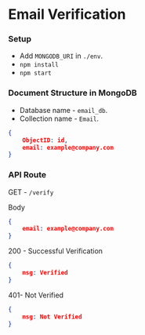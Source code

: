 # Email Verification

### Setup

-   Add `MONGODB_URI` in `./env`.
-   `npm install`
-   `npm start`

### Document Structure in MongoDB

-   Database name - `email_db`.
-   Collection name - `Email`.

```json
{
    ObjectID: id,
    email: example@company.com
}
```

### API Route

GET - `/verify`

Body

```json
{
    email: example@company.com
}
```

200 - Successful Verification

```json
{
    msg: Verified
}
```

401- Not Verified

```json
{
    msg: Not Verified
}
```
